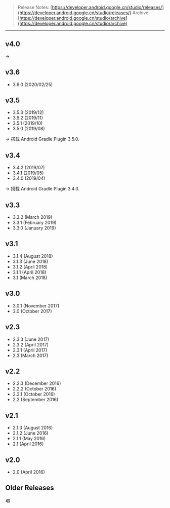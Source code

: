 > Release Notes: 
[https://developer.android.google.cn/studio/releases/](https://developer.android.google.cn/studio/releases/)
> Archive:  
[https://developer.android.google.cn/studio/archive](https://developer.android.google.cn/studio/archive)

---

## v4.0


-> [](https://mp.weixin.qq.com/s/_Nak0GWo2RtYUFRoO9-yLg)

## v3.6 

* 3.6.0 (2020/02/25)

## v3.5

* 3.5.3 (2019/12)
* 3.5.2 (2019/11)
* 3.5.1 (2019/10)
* 3.5.0 (2019/08)

-> 搭载 Android Gradle Plugin 3.5.0.

## v3.4

* 3.4.2 (2019/07)
* 3.4.1 (2019/05)
* 3.4.0 (2019/04)

-> 搭载 Android Gradle Plugin 3.4.0.

## v3.3

* 3.3.2 (March 2019)
* 3.3.1 (February 2019)
* 3.3.0 (January 2019)

## v3.1

* 3.1.4 (August 2018)
* 3.1.3 (June 2018)
* 3.1.2 (April 2018)
* 3.1.1 (April 2018)
* 3.1 (March 2018)

## v3.0
* 3.0.1 (November 2017)
* 3.0 (October 2017)

## v2.3
* 2.3.3 (June 2017)
* 2.3.2 (April 2017)
* 2.3.1 (April 2017)
* 2.3 (March 2017)

## v2.2
* 2.2.3 (December 2016)
* 2.2.2 (October 2016)
* 2.2.1 (October 2016)
* 2.2 (September 2016)

## v2.1
* 2.1.3 (August 2016)
* 2.1.2 (June 2016)
* 2.1.1 (May 2016)
* 2.1 (April 2016)

## v2.0
* 2.0 (April 2016)

## Older Releases
*略*